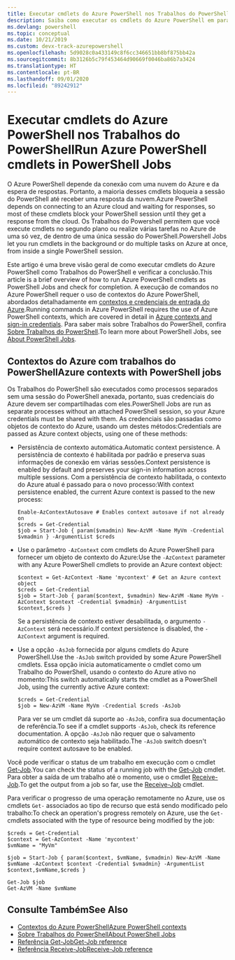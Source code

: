 ```yaml
---
title: Executar cmdlets do Azure PowerShell nos Trabalhos do PowerShell
description: Saiba como executar os cmdlets do Azure PowerShell em paralelo ou como tarefas em segundo plano, usando -AsJob e Start-Job.
ms.devlang: powershell
ms.topic: conceptual
ms.date: 10/21/2019
ms.custom: devx-track-azurepowershell
ms.openlocfilehash: 5d9028c0a433149c8f6cc346651bb8bf875bb42a
ms.sourcegitcommit: 8b3126b5c79f453464d90669f0046ba86b7a3424
ms.translationtype: HT
ms.contentlocale: pt-BR
ms.lasthandoff: 09/01/2020
ms.locfileid: "89242912"
---
```

# <a name="run-azure-powershell-cmdlets-in-powershell-jobs"></a><span data-ttu-id="0adb3-103">Executar cmdlets do Azure PowerShell nos Trabalhos do PowerShell</span><span class="sxs-lookup"><span data-stu-id="0adb3-103">Run Azure PowerShell cmdlets in PowerShell Jobs</span></span>

<span data-ttu-id="0adb3-104">O Azure PowerShell depende da conexão com uma nuvem do Azure e da espera de respostas. Portanto, a maioria desses cmdlets bloqueia a sessão do PowerShell até receber uma resposta da nuvem.</span><span class="sxs-lookup"><span data-stu-id="0adb3-104">Azure PowerShell depends on connecting to an Azure cloud and waiting for responses, so most of these cmdlets block your PowerShell session until they get a response from the cloud.</span></span>
<span data-ttu-id="0adb3-105">Os Trabalhos do Powershell permitem que você execute cmdlets no segundo plano ou realize várias tarefas no Azure de uma só vez, de dentro de uma única sessão do PowerShell.</span><span class="sxs-lookup"><span data-stu-id="0adb3-105">Powershell Jobs let you run cmdlets in the background or do multiple tasks on Azure at once, from inside a single PowerShell session.</span></span>

<span data-ttu-id="0adb3-106">Este artigo é uma breve visão geral de como executar cmdlets do Azure PowerShell como Trabalhos do PowerShell e verificar a conclusão.</span><span class="sxs-lookup"><span data-stu-id="0adb3-106">This article is a brief overview of how to run Azure PowerShell cmdlets as PowerShell Jobs and check for completion.</span></span> <span data-ttu-id="0adb3-107">A execução de comandos no Azure PowerShell requer o uso de contextos do Azure PowerShell, abordados detalhadamente em [contextos e credenciais de entrada do Azure](context-persistence.md).</span><span class="sxs-lookup"><span data-stu-id="0adb3-107">Running commands in Azure PowerShell requires the use of Azure PowerShell contexts, which are covered in detail in [Azure contexts and sign-in credentials](context-persistence.md).</span></span>
<span data-ttu-id="0adb3-108">Para saber mais sobre Trabalhos do PowerShell, confira [Sobre Trabalhos do PowerShell](/powershell/module/microsoft.powershell.core/about/about_jobs).</span><span class="sxs-lookup"><span data-stu-id="0adb3-108">To learn more about PowerShell Jobs, see [About PowerShell Jobs](/powershell/module/microsoft.powershell.core/about/about_jobs).</span></span>

## <a name="azure-contexts-with-powershell-jobs"></a><span data-ttu-id="0adb3-109">Contextos do Azure com trabalhos do PowerShell</span><span class="sxs-lookup"><span data-stu-id="0adb3-109">Azure contexts with PowerShell jobs</span></span>

<span data-ttu-id="0adb3-110">Os Trabalhos do PowerShell são executados como processos separados sem uma sessão do PowerShell anexada, portanto, suas credenciais do Azure devem ser compartilhadas com eles.</span><span class="sxs-lookup"><span data-stu-id="0adb3-110">PowerShell Jobs are run as separate processes without an attached PowerShell session, so your Azure credentials must be shared with them.</span></span> <span data-ttu-id="0adb3-111">As credenciais são passadas como objetos de contexto do Azure, usando um destes métodos:</span><span class="sxs-lookup"><span data-stu-id="0adb3-111">Credentials are passed as Azure context objects, using one of these methods:</span></span>

* <span data-ttu-id="0adb3-112">Persistência de contexto automática.</span><span class="sxs-lookup"><span data-stu-id="0adb3-112">Automatic context persistence.</span></span> <span data-ttu-id="0adb3-113">A persistência de contexto é habilitada por padrão e preserva suas informações de conexão em várias sessões.</span><span class="sxs-lookup"><span data-stu-id="0adb3-113">Context persistence is enabled by default and preserves your sign-in information across multiple sessions.</span></span> <span data-ttu-id="0adb3-114">Com a persistência de contexto habilitada, o contexto do Azure atual é passado para o novo processo:</span><span class="sxs-lookup"><span data-stu-id="0adb3-114">With context persistence enabled, the current Azure context is passed to the new process:</span></span>

  ```azurepowershell-interactive
  Enable-AzContextAutosave # Enables context autosave if not already on
  $creds = Get-Credential
  $job = Start-Job { param($vmadmin) New-AzVM -Name MyVm -Credential $vmadmin } -ArgumentList $creds
  ```

* <span data-ttu-id="0adb3-115">Use o parâmetro `-AzContext` com cmdlets do Azure PowerShell para fornecer um objeto de contexto do Azure:</span><span class="sxs-lookup"><span data-stu-id="0adb3-115">Use the `-AzContext` parameter with any Azure PowerShell cmdlets to provide an Azure context object:</span></span>

  ```azurepowershell-interactive
  $context = Get-AzContext -Name 'mycontext' # Get an Azure context object
  $creds = Get-Credential
  $job = Start-Job { param($context, $vmadmin) New-AzVM -Name MyVm -AzContext $context -Credential $vmadmin} -ArgumentList $context,$creds }
  ```

  <span data-ttu-id="0adb3-116">Se a persistência de contexto estiver desabilitada, o argumento `-AzContext` será necessário.</span><span class="sxs-lookup"><span data-stu-id="0adb3-116">If context persistence is disabled, the `-AzContext` argument is required.</span></span>

* <span data-ttu-id="0adb3-117">Use a opção `-AsJob` fornecida por alguns cmdlets do Azure PowerShell.</span><span class="sxs-lookup"><span data-stu-id="0adb3-117">Use the `-AsJob` switch provided by some Azure PowerShell cmdlets.</span></span> <span data-ttu-id="0adb3-118">Essa opção inicia automaticamente o cmdlet como um Trabalho do PowerShell, usando o contexto do Azure ativo no momento:</span><span class="sxs-lookup"><span data-stu-id="0adb3-118">This switch automatically starts the cmdlet as a PowerShell Job, using the currently active Azure context:</span></span>

  ```azurepowershell-interactive
  $creds = Get-Credential
  $job = New-AzVM -Name MyVm -Credential $creds -AsJob
  ```

  <span data-ttu-id="0adb3-119">Para ver se um cmdlet dá suporte ao `-AsJob`, confira sua documentação de referência.</span><span class="sxs-lookup"><span data-stu-id="0adb3-119">To see if a cmdlet supports `-AsJob`, check its reference documentation.</span></span> <span data-ttu-id="0adb3-120">A opção `-AsJob` não requer que o salvamento automático de contexto seja habilitado.</span><span class="sxs-lookup"><span data-stu-id="0adb3-120">The `-AsJob` switch doesn't require context autosave to be enabled.</span></span>

<span data-ttu-id="0adb3-121">Você pode verificar o status de um trabalho em execução com o cmdlet [Get-Job](/powershell/module/microsoft.powershell.core/get-job).</span><span class="sxs-lookup"><span data-stu-id="0adb3-121">You can check the status of a running job with the [Get-Job](/powershell/module/microsoft.powershell.core/get-job) cmdlet.</span></span> <span data-ttu-id="0adb3-122">Para obter a saída de um trabalho até o momento, use o cmdlet [Receive-Job](/powershell/module/microsoft.powershell.core/receive-job).</span><span class="sxs-lookup"><span data-stu-id="0adb3-122">To get the output from a job so far, use the [Receive-Job](/powershell/module/microsoft.powershell.core/receive-job) cmdlet.</span></span>

<span data-ttu-id="0adb3-123">Para verificar o progresso de uma operação remotamente no Azure, use os cmdlets `Get-` associados ao tipo de recurso que está sendo modificado pelo trabalho:</span><span class="sxs-lookup"><span data-stu-id="0adb3-123">To check an operation's progress remotely on Azure, use the `Get-` cmdlets associated with the type of resource being modified by the job:</span></span>

```azurepowershell-interactive
$creds = Get-Credential
$context = Get-AzContext -Name 'mycontext'
$vmName = "MyVm"

$job = Start-Job { param($context, $vmName, $vmadmin) New-AzVM -Name $vmName -AzContext $context -Credential $vmadmin} -ArgumentList $context,$vmName,$creds }

Get-Job $job
Get-AzVM -Name $vmName
```

## <a name="see-also"></a><span data-ttu-id="0adb3-124">Consulte Também</span><span class="sxs-lookup"><span data-stu-id="0adb3-124">See Also</span></span>

* [<span data-ttu-id="0adb3-125">Contextos do Azure PowerShell</span><span class="sxs-lookup"><span data-stu-id="0adb3-125">Azure PowerShell contexts</span></span>](context-persistence.md)
* [<span data-ttu-id="0adb3-126">Sobre Trabalhos do PowerShell</span><span class="sxs-lookup"><span data-stu-id="0adb3-126">About PowerShell Jobs</span></span>](/powershell/module/microsoft.powershell.core/about/about_jobs)
* [<span data-ttu-id="0adb3-127">Referência Get-Job</span><span class="sxs-lookup"><span data-stu-id="0adb3-127">Get-Job reference</span></span>](/powershell/module/microsoft.powershell.core/get-job)
* [<span data-ttu-id="0adb3-128">Referência Receive-Job</span><span class="sxs-lookup"><span data-stu-id="0adb3-128">Receive-Job reference</span></span>](/powershell/module/microsoft.powershell.core/receive-job)
